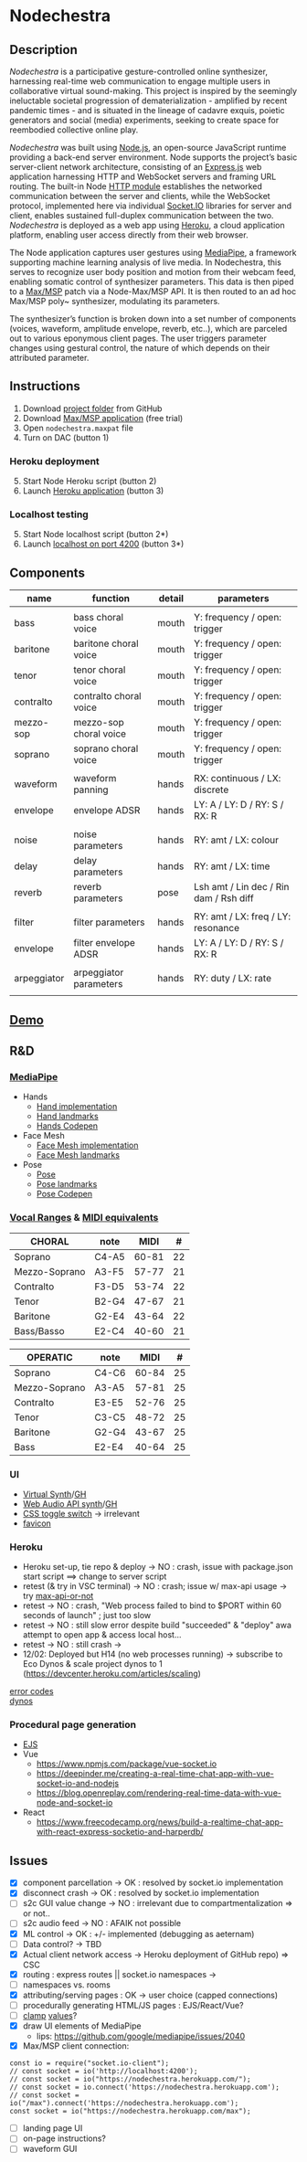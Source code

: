# Nodechestra
## Description
*Nodechestra* is a participative gesture-controlled online synthesizer, harnessing real-time web communication to engage multiple users in collaborative virtual sound-making. This project is inspired by the seemingly ineluctable societal progression of dematerialization - amplified by recent pandemic times - and is situated in the lineage of cadavre exquis, poietic generators and social (media) experiments, seeking to create space for reembodied collective online play.

*Nodechestra* was built using [Node.js](https://nodejs.org/en/), an open-source JavaScript runtime providing a back-end server environment. Node supports the project’s basic server-client network architecture, consisting of an [Express.js](https://expressjs.com/) web application harnessing HTTP and WebSocket servers and framing URL routing. The built-in Node [HTTP module](https://nodejs.org/api/http.html) establishes the networked communication between the server and clients, while the WebSocket protocol, implemented here via individual [Socket.IO](https://socket.io/) libraries for server and client, enables sustained full-duplex communication between the two. *Nodechestra* is deployed as a web app using [Heroku](https://www.heroku.com/), a cloud application platform, enabling user access directly from their web browser.

The Node application captures user gestures using [MediaPipe](https://mediapipe.dev/), a framework supporting machine learning analysis of live media. In Nodechestra, this serves to recognize user body position and motion from their webcam feed, enabling somatic control of synthesizer parameters. 
This data is then piped to a [Max/MSP](https://cycling74.com/products/max) patch via a Node-Max/MSP API. It is then routed to an ad hoc Max/MSP poly~ synthesizer, modulating its parameters.

The synthesizer’s function is broken down into a set number of components (voices, waveform, amplitude envelope, reverb, etc..), which are parceled out to various eponymous client pages. The user triggers parameter changes using gestural control, the nature of which depends on their attributed parameter.

## Instructions
1. Download [project folder](https://github.com/ylliez/nodechestra) from GitHub
2. Download [Max/MSP application](https://cycling74.com/downloads) (free trial)
3. Open `nodechestra.maxpat` file
4. Turn on DAC (button 1) 
### Heroku deployment
5. Start Node Heroku script (button 2)
6. Launch [Heroku application](tinyurl.com/nodechestra) (button 3)
### Localhost testing
5. Start Node localhost script (button 2*) 
6. Launch [localhost on port 4200](localhost:4200/) (button 3*)

## Components
| name        | function                  | detail  | parameters                                 
| -           | -                         | -       | -                                     
|             |                           |         |                                       
| bass        | bass choral voice         |  mouth  | Y: frequency  / open: trigger         
| baritone    | baritone choral voice     |  mouth  | Y: frequency  / open: trigger         
| tenor       | tenor choral voice        |  mouth  | Y: frequency  / open: trigger         
| contralto   | contralto choral voice    |  mouth  | Y: frequency  / open: trigger         
| mezzo-sop   | mezzo-sop choral voice    |  mouth  | Y: frequency  / open: trigger         
| soprano     | soprano choral voice      |  mouth  | Y: frequency  / open: trigger         
|             |                           |         |                                       
| waveform    | waveform panning          |  hands  | RX: continuous / LX: discrete         
| envelope    | envelope ADSR             |  hands  | LY: A / LY: D / RY: S / RX: R         
|             |                           |         |                                       
| noise       | noise parameters          |  hands  | RY: amt / LX: colour                  
| delay       | delay parameters          |  hands  | RY: amt / LX: time                    
| reverb      | reverb parameters         |  pose   | Lsh amt / Lin dec / Rin dam / Rsh diff
|             |                           |         |                                       
| filter      | filter parameters         |  hands  | RY: amt / LX: freq / LY: resonance    
| envelope    | filter envelope ADSR      |  hands  | LY: A / LY: D / RY: S / RX: R         
|             |                           |         |                                       
| arpeggiator | arpeggiator parameters    |  hands  | RY: duty / LX: rate                              
|             |                           |         |                              

## [Demo](https://youtu.be/ZL5iTugi0Ug)

## R&D
### [MediaPipe](https://google.github.io/mediapipe/)
- Hands
    - [Hand implementation](https://google.github.io/mediapipe/solutions/hands)
    - [Hand landmarks](https://mediapipe.dev/images/mobile/hand_landmarks.png)
    - [Hands Codepen](https://codepen.io/mediapipe/pen/RwGWYJw)
- Face Mesh
    - [Face Mesh implementation](https://google.github.io/mediapipe/solutions/face_mesh)
    - [Face Mesh landmarks](https://github.com/google/mediapipe/blob/master/mediapipe/modules/face_geometry/data/canonical_face_model_uv_visualization.png)
- Pose
    - [Pose](https://google.github.io/mediapipe/solutions/pose)
    - [Pose landmarks](https://mediapipe.dev/images/mobile/pose_tracking_full_body_landmarks.png)
    - [Pose Codepen](https://codepen.io/mediapipe/pen/jOMbvxw)

### [Vocal Ranges](https://www.wikidoc.org/index.php/Vocal_range) & [MIDI equivalents](https://www.inspiredacoustics.com/en/MIDI_note_numbers_and_center_frequencies)
| CHORAL | note | MIDI | # |  
| - | - | - | - |
Soprano | C4-A5 | 60-81 | 22
Mezzo-Soprano | A3-F5 | 57-77 | 21
Contralto | F3-D5 | 53-74 | 22
Tenor | B2-G4 | 47-67 | 21
Baritone | G2-E4 | 43-64 | 22
Bass/Basso | E2-C4 | 40-60 | 21

| OPERATIC | note | MIDI | # |  
| - | - | - | - |            
Soprano | C4-C6 | 60-84 | 25
Mezzo-Soprano | A3-A5 | 57-81 | 25
Contralto | E3-E5 | 52-76 | 25
Tenor | C3-C5 | 48-72 | 25
Baritone | G2-G4 | 43-67 | 25
Bass | E2-E4 | 40-64 | 25                          

### UI
- [Virtual Synth](https://virtual-synth.netlify.app/)/[GH](https://github.com/gauthammk/Virtual-Synth)
- [Web Audio API synth](https://www.dabbmedia.com/web-audio/synth/)/[GH](https://github.com/dabbmedia/web-audio-synth)
- [CSS toggle switch](https://www.w3schools.com/howto/howto_css_switch.asp) -> irrelevant
- [favicon](https://icon-icons.com/icon/perfect-circle/53928)

### Heroku
- Heroku set-up, tie repo & deploy -> NO : crash, issue with package.json start script ==> change to server script
- retest (& try in VSC terminal) -> NO : crash; issue w/ max-api usage -> try [max-api-or-not](https://github.com/dimitriaatos/max-api-or-not)
- retest -> NO : crash, "Web process failed to bind to $PORT within 60 seconds of launch" ; just too slow
- retest -> NO : still slow error despite build "succeeded" & "deploy" awa attempt to open app & access local host...
- retest -> NO : still crash ->
- 12/02: Deployed but H14 (no web processes running) -> subscribe to Eco Dynos & scale project dynos to 1 (https://devcenter.heroku.com/articles/scaling)

[error codes](https://devcenter.heroku.com/articles/error-codes)  
[dynos](https://devcenter.heroku.com/articles/dynos)

### Procedural page generation
- [EJS](https://ejs.co/)
- Vue
    - https://www.npmjs.com/package/vue-socket.io
    - https://deepinder.me/creating-a-real-time-chat-app-with-vue-socket-io-and-nodejs
    - https://blog.openreplay.com/rendering-real-time-data-with-vue-node-and-socket-io
- React
    - https://www.freecodecamp.org/news/build-a-realtime-chat-app-with-react-express-socketio-and-harperdb/

## Issues
- [x] component parcellation -> OK : resolved by socket.io implementation  
- [x] disconnect crash -> OK : resolved by socket.io implementation  
- [ ] s2c GUI value change -> NO : irrelevant due to compartmentalization => or not..  
- [ ] s2c audio feed -> NO : AFAIK not possible  
- [x] ML control -> OK : +/- implemented (debugging as aeternam)  
- [ ] Data control? -> TBD  
- [x] Actual client network access -> Heroku deployment of GitHub repo) => CSC  
- [x] routing : express routes || socket.io namespaces ->   
- [ ] namespaces vs. rooms  
- [x] attributing/serving pages : OK -> user choice (capped connections)  
- [ ] procedurally generating HTML/JS pages : EJS/React/Vue?         
- [ ] [clamp](https://www.webtips.dev/webtips/javascript/how-to-clamp-numbers-in-javascript) [values](https://stackoverflow.com/questions/11409895/whats-the-most-elegant-way-to-cap-a-number-to-a-segment)?  
- [x] draw UI elements of MediaPipe   
    - lips: https://github.com/google/mediapipe/issues/2040
- [x] Max/MSP client connection:  
```
const io = require("socket.io-client");
// const socket = io('http://localhost:4200');
// const socket = io("https://nodechestra.herokuapp.com/");
// const socket = io.connect('https://nodechestra.herokuapp.com');
// const socket = io("/max").connect('https://nodechestra.herokuapp.com');
const socket = io("https://nodechestra.herokuapp.com/max");
```
- [ ] landing page UI
- [ ] on-page instructions?
- [ ] waveform GUI